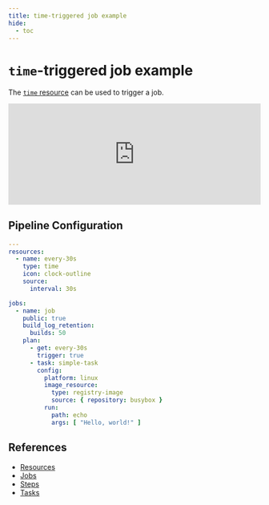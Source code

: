 ```yaml
---
title: time-triggered job example
hide:
  - toc
---
```


# `time`-triggered job example

The [`time` resource](https://github.com/concourse/time-resource) can be used to trigger a job.

<div>
  <div style="position:relative;padding-top:40%;">
    <iframe src="https://ci.concourse-ci.org/teams/examples/pipelines/time-triggered" allowfullscreen
      style="position:absolute;top:0;left:0;width:100%;height:100%;border:0"></iframe>
  </div>
</div>

## Pipeline Configuration

```yaml
---
resources:
  - name: every-30s
    type: time
    icon: clock-outline
    source:
      interval: 30s

jobs:
  - name: job
    public: true
    build_log_retention:
      builds: 50
    plan:
      - get: every-30s
        trigger: true
      - task: simple-task
        config:
          platform: linux
          image_resource:
            type: registry-image
            source: { repository: busybox }
          run:
            path: echo
            args: [ "Hello, world!" ]
```

## References

* [Resources](https://concourse-ci.org/resources.html)
* [Jobs](https://concourse-ci.org/jobs.html)
* [Steps](https://concourse-ci.org/steps.html)
* [Tasks](https://concourse-ci.org/tasks.html)